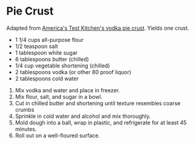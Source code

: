 # Pie Crust

Adapted from [America's Test Kitchen's vodka pie crust](http://cooking.nytimes.com/recipes/12852-christopher-kimballs-foolproof-pie-dough). Yields one crust.

- 1 1/4 cups all-purpose flour
- 1/2 teaspoon salt
- 1 tablespoon white sugar
- 6 tablespoons butter (chilled)
- 1/4 cup vegetable shortening (chilled)
- 2 tablespoons vodka (or other 80 proof liquor)
- 2 tablespoons cold water

1. Mix vodka and water and place in freezer.
2. Mix flour, salt, and sugar in a bowl. 
3. Cut in chilled butter and shortening until texture resembles coarse crumbs
4. Sprinkle in cold water and alcohol and mix thoroughly.
5. Mold dough into a ball, wrap in plastic, and refrigerate for at least 45 minutes.
6. Roll out on a well-floured surface.
